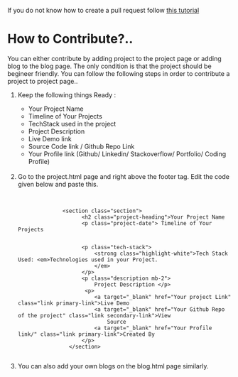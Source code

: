 <p> If you do not know how to create a pull request follow <a href="https://www.youtube.com/watch?v=rgbCcBNZcdQ">this tutorial</a></p>

<h1>How to Contribute?..</h1>
        <p> You can either contribute by adding project to the project page or adding blog to the blog page. The only
            condition is that the project should be begineer friendly. You can follow the following steps in order to
            contribute a project to project page..
            <ol>
              <li> Keep the following things Ready :</li>
            <ul>
            <li>Your Project Name</li>
            <li>Timeline of Your Projects</li>
            <li>TechStack used in the project</li>
            <li>Project Description</li>
            <li>Live Demo link</li>
            <li>Source Code link / Github Repo Link</li>
            <li>Your Profile link (Github/ Linkedin/ Stackoverflow/ Portfolio/ Coding Profile) </li>
              </ul>
              <br/>
           <li> Go to the project.html page and right above the footer tag. Edit the code given below and paste this.</li>
              <br/>
            <pre><code>
              &lt;section class="section">
                    &lt;h2 class="project-heading">Your Project Name</h2>
                    &lt;p class="project-date"> Timeline of Your Projects</p>
                    &lt;p class="tech-stack">
                        &lt;strong class="highlight-white">Tech Stack Used:</strong> &lt;em>Technologies used in your Project.
                        &lt;/em>
                    &lt;/p>
                    &lt;p class="description mb-2">
                        Project Description &lt;/p>
                     &lt;p>
                        &lt;a target="_blank" href="Your project Link" class="link primary-link">Live Demo</a>
                        &lt;a target="_blank" href="Your Github Repo of the project" class="link secondary-link">View
                            Source</a>
                        &lt;a target="_blank" href="Your Profile link/" class="link primary-link">Created By</a>
                    &lt;/p>
                &lt;/section>
              </code></pre>
        <li> You can also add your own blogs on the blog.html page similarly.</li>
        </ol>
